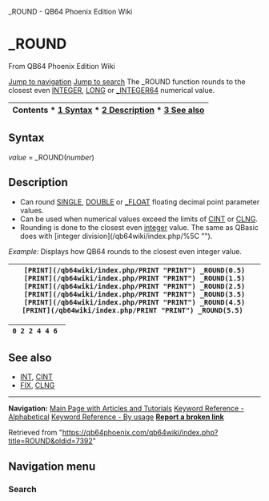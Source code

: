 


\_ROUND - QB64 Phoenix Edition Wiki








# \_ROUND



From QB64 Phoenix Edition Wiki



[Jump to navigation](#mw-head)
[Jump to search](#searchInput)
The \_ROUND function rounds to the closest even [INTEGER](/qb64wiki/index.php/INTEGER "INTEGER"), [LONG](/qb64wiki/index.php/LONG "LONG") or [\_INTEGER64](/qb64wiki/index.php/INTEGER64 "INTEGER64") numerical value.


  






| Contents * [1 Syntax](#Syntax) * [2 Description](#Description) * [3 See also](#See_also) |
| --- |


## Syntax


*value* = \_ROUND(*number*)
  




## Description


* Can round [SINGLE](/qb64wiki/index.php/SINGLE "SINGLE"), [DOUBLE](/qb64wiki/index.php/DOUBLE "DOUBLE") or [\_FLOAT](/qb64wiki/index.php/FLOAT "FLOAT") floating decimal point parameter values.
* Can be used when numerical values exceed the limits of [CINT](/qb64wiki/index.php/CINT "CINT") or [CLNG](/qb64wiki/index.php/CLNG "CLNG").
* Rounding is done to the closest even [integer](/qb64wiki/index.php/INTEGER "INTEGER") value. The same as QBasic does with [integer division](/qb64wiki/index.php/%5C "\").


  

*Example:* Displays how QB64 rounds to the closest even integer value.





| ``` [PRINT](/qb64wiki/index.php/PRINT "PRINT") _ROUND(0.5) [PRINT](/qb64wiki/index.php/PRINT "PRINT") _ROUND(1.5) [PRINT](/qb64wiki/index.php/PRINT "PRINT") _ROUND(2.5) [PRINT](/qb64wiki/index.php/PRINT "PRINT") _ROUND(3.5) [PRINT](/qb64wiki/index.php/PRINT "PRINT") _ROUND(4.5) [PRINT](/qb64wiki/index.php/PRINT "PRINT") _ROUND(5.5)  ``` |
| --- |




| ``` 0 2 2 4 4 6  ``` |
| --- |


  




## See also


* [INT](/qb64wiki/index.php/INT "INT"), [CINT](/qb64wiki/index.php/CINT "CINT")
* [FIX](/qb64wiki/index.php/FIX "FIX"), [CLNG](/qb64wiki/index.php/CLNG "CLNG")


  






---


**Navigation:**
[Main Page with Articles and Tutorials](/qb64wiki/index.php/Main_Page "Main Page")
[Keyword Reference - Alphabetical](/qb64wiki/index.php/Keyword_Reference_-_Alphabetical "Keyword Reference - Alphabetical")
[Keyword Reference - By usage](/qb64wiki/index.php/Keyword_Reference_-_By_usage "Keyword Reference - By usage")
**[Report a broken link](https://qb64phoenix.com/forum/showthread.php?tid=2800)**  





Retrieved from "<https://qb64phoenix.com/qb64wiki/index.php?title=ROUND&oldid=7392>"




## Navigation menu








### Search





















